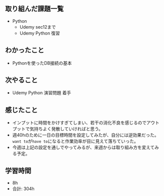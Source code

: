 ## 取り組んだ課題一覧

- Python
    - Udemy sec12まで
    - Udemy Python 復習

## わかったこと
- Pythonを使ったDB接続の基本
## 次やること

- Udemy Python 演習問題 着手

## 感じたこと

- インプットに時間をかけすぎてしまい、若干の消化不良を感じるのでアウトプットで気持ちよく発散していければと思う。
- 週40hのために一日の目標時間を設定してみたが、自分には逆効果だった。`want to`が`have to`になると作業効率が目に見えて落ちていった。
- 今週は上記の設定を通しでやってみるが、来週からは取り組み方を変えてみる予定。

## 学習時間

- 8h
- 合計: 304h